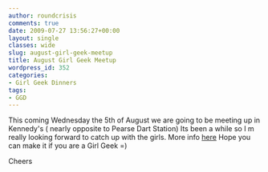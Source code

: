 ```yaml
---
author: roundcrisis
comments: true
date: 2009-07-27 13:56:27+00:00
layout: single
classes: wide
slug: august-girl-geek-meetup
title: August Girl Geek Meetup
wordpress_id: 352
categories:
- Girl Geek Dinners
tags:
- GGD
---
```


This coming Wednesday the 5th of August we are going to be meeting up in Kennedy's ( nearly opposite to Pearse Dart Station) Its been a while so I m really looking forward to catch up with the girls. More info [here](http://www.irelandgirlgeekdinners.com/?p=82)
Hope you can make it if you are a Girl Geek =)

Cheers
